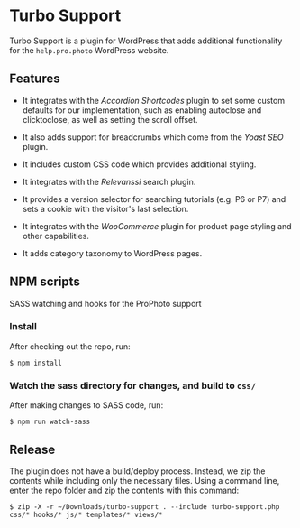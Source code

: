 Turbo Support
=================

Turbo Support is a plugin for WordPress that adds additional functionality for the `help.pro.photo` WordPress website.

## Features

* It integrates with the *Accordion Shortcodes* plugin to set some custom defaults for our implementation, such as enabling autoclose and clicktoclose, as well as setting the scroll offset.

* It also adds support for breadcrumbs which come from the *Yoast SEO* plugin.

* It includes custom CSS code which provides additional styling.

* It integrates with the *Relevanssi* search plugin.

* It provides a version selector for searching tutorials (e.g. P6 or P7) and sets a cookie with the visitor's last selection.

* It integrates with the *WooCommerce* plugin for product page styling and other capabilities.

* It adds category taxonomy to WordPress pages.


## NPM scripts

SASS watching and hooks for the ProPhoto support

### Install

After checking out the repo, run:

```
$ npm install
```

### Watch the sass directory for changes, and build to `css/`

After making changes to SASS code, run:

```
$ npm run watch-sass
```

## Release

The plugin does not have a build/deploy process. Instead, we zip the contents while including only the necessary files. Using a command line, enter the repo folder and zip the contents with this command:

```
$ zip -X -r ~/Downloads/turbo-support . --include turbo-support.php css/* hooks/* js/* templates/* views/*
```
